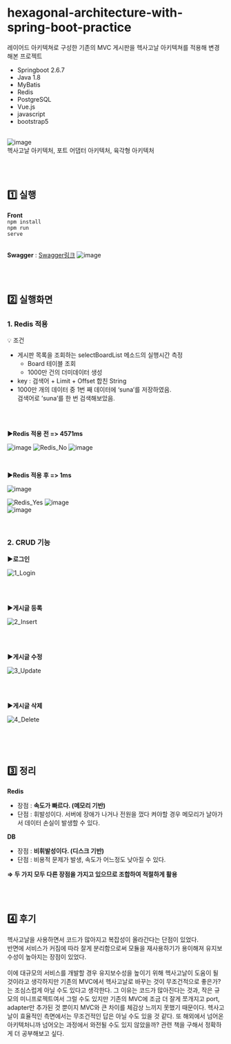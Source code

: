 # hexagonal-architecture-with-spring-boot-practice
레이어드 아키텍쳐로 구성한 기존의 MVC 게시판을 헥사고날 아키텍쳐를 적용해 변경해본 프로젝트
- Springboot 2.6.7
- Java 1.8
- MyBatis
- Redis
- PostgreSQL
- Vue.js
- javascript
- bootstrap5<br><br>

![image](https://github.com/acrnm148/hexagonal-architecture-with-spring-boot-practice/assets/67724306/9c9af569-8cc5-407a-9d4e-33396765b69e)<br>
헥사고날 아키텍처, 포트 어댑터 아키텍처, 육각형 아키텍처

<br><br>

## 1️⃣ 실행
<strong>Front</strong><br>
<code>npm install</code><br>
<code>npm run serve</code>
<br><br>

<strong>Swagger</strong> : [Swagger링크](http://localhost:8080/swagger-ui/index.html)
![image](https://github.com/acrnm148/hexagonal-architecture-with-spring-boot-practice/assets/67724306/51e6d8ed-1f9c-4554-8d81-e584688ae8ec)

<br><br>


## 2️⃣ 실행화면


### 1. Redis 적용

💡 조건<br>
- 게시판 목록을 조회하는 selectBoardList 메소드의 실행시간 측정<br>
    - Board 테이블 조회<br>
    - 1000만 건의 더미데이터 생성<br>
- key : 검색어 + Limit + Offset 합친 String<br>
- 1000만 개의 데이터 중 1번 째 데이터에 ‘suna’를 저장하였음.<br>
검색어로 ’suna’를 한 번 검색해보았음.<br>

<br><br>

<strong>▶Redis 적용 전 => 4571ms</strong>

![image](https://github.com/acrnm148/hexagonal-architecture-with-spring-boot-practice/assets/67724306/909d7882-1f70-4fde-9ea1-e91e04750fd0)
![Redis_No](https://github.com/acrnm148/hexagonal-architecture-with-spring-boot-practice/assets/67724306/47d8b98f-7847-4817-aa81-53a1b6704cb0)
![image](https://github.com/acrnm148/hexagonal-architecture-with-spring-boot-practice/assets/67724306/c9198f43-0a8a-4c62-b76a-f770f4cdebdb)

<br>

<strong>▶Redis 적용 후 => 1ms</strong>

![image](https://github.com/acrnm148/hexagonal-architecture-with-spring-boot-practice/assets/67724306/b2ca818a-b0b6-4ba8-940a-1fcfe4081ffd)

![Redis_Yes](https://github.com/acrnm148/hexagonal-architecture-with-spring-boot-practice/assets/67724306/b19d4c53-73ea-487b-aece-e83f6fd81d9f)
![image](https://github.com/acrnm148/hexagonal-architecture-with-spring-boot-practice/assets/67724306/4ba55748-41cc-4443-a404-ece69415b214)
<br>
![image](https://github.com/acrnm148/hexagonal-architecture-with-spring-boot-practice/assets/67724306/2fd463dc-0056-4b49-8d7f-99c5329d0415)

<br>

### 2. CRUD 기능

<strong>▶로그인</strong><br>

![1_Login](https://github.com/acrnm148/hexagonal-architecture-with-spring-boot-practice/assets/67724306/cb71c528-0327-40cf-b11f-bd502809cff2)

<br><br>

<strong>▶게시글 등록</strong><br>

![2_Insert](https://github.com/acrnm148/hexagonal-architecture-with-spring-boot-practice/assets/67724306/bd6cf7c9-591e-41e2-b79e-78d49d57fe9b)

<br><br>

<strong>▶게시글 수정</strong><br>

![3_Update](https://github.com/acrnm148/hexagonal-architecture-with-spring-boot-practice/assets/67724306/dc264922-8c13-429d-9943-234e4d22a7bb)

<br><br>

<strong>▶게시글 삭제</strong><br>

![4_Delete](https://github.com/acrnm148/hexagonal-architecture-with-spring-boot-practice/assets/67724306/27d74d2e-0d28-4c3a-b90f-07178556e222)


<br><br><br>

## 3️⃣ 정리

**Redis** <br>
- 장점 : **속도가 빠르다. (메모리 기반)**<br>
- 단점 : 휘발성이다. 서버에 장애가 나거나 전원을 껐다 켜야할 경우 메모리가 날아가서 데이터 손실이 발생할 수 있다.<br>

**DB**<br>
- 장점 : **비휘발성이다. (디스크 기반)**<br>
- 단점 : 비용적 문제가 발생, 속도가 어느정도 낮아질 수 있다.<br>

**⇒ 두 가지 모두 다른 장점을 가지고 있으므로 조합하여 적절하게 활용**<br>

<br><br>

## 4️⃣ 후기

헥사고날을 사용하면서 코드가 많아지고 복잡성이 올라간다는 단점이 있었다.<br>
반면에 서비스가 커짐에 따라 잘게 분리함으로써 모듈을 재사용하기가 용이해져 유지보수성이 높아지는 장점이 있었다.<br>
<br>
이에 대규모의 서비스를 개발할 경우 유지보수성을 높이기 위해 헥사고날이 도움이 될 것이라고 생각하지만 기존의 MVC에서 헥사고날로 바꾸는 것이 무조건적으로 좋은가? 는 조심스럽게 아닐 수도 있다고 생각한다. 그 이유는 코드가 많아진다는 것과, 작은 규모의 미니프로젝트여서 그럴 수도 있지만 기존의 MVC에 조금 더 잘게 쪼개지고 port, adapter만 추가된 것 뿐이지 MVC와 큰 차이를 체감상 느끼지 못했기 때문이다.
헥사고날이 효율적인 측면에서는 무조건적인 답은 아닐 수도 있을 것 같다. 또 해외에서 넘어온 아키텍처니까 넘어오는 과정에서 와전될 수도 있지 않았을까? 관련 책을 구해서 정확하게 더 공부해보고 싶다.

